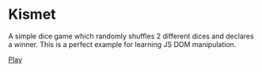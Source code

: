 # Kismet
A simple dice game which randomly shuffles 2 different dices and declares a winner. This is a perfect example for learning JS DOM manipulation.

<a href="https://gargparas.github.io/Kismet/">Play</a>
